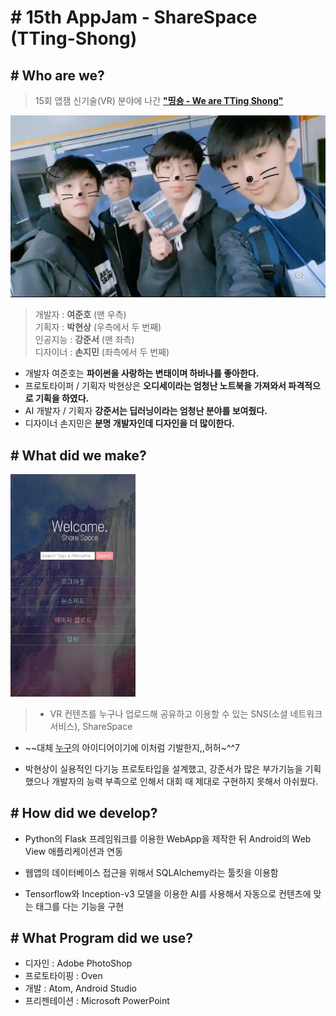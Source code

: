  # # 15th AppJam - ShareSpace (TTing-Shong)

## # Who are we?
> 15회 앱잼 신기술(VR) 분야에 나간 [**"띵숑 - We are TTing Shong"**](https://github.com/404-NOTFOUND)

![picture of team members](Pictures/team.jpg)<br>

> 개발자 : **여준호** (맨 우측)<br>
> 기획자 : **박현상** (우측에서 두 번째)<br>
> 인공지능 : **강준서** (맨 좌측)<br>
> 디자이너 : **손지민** (좌측에서 두 번째)<br>

- 개발자 여준호는 **파이썬을 사랑하는 변태이며 하바나를 좋아한다.**
- 프로토타이퍼 / 기획자 박현상은 **오디세이라는 엄청난 노트북을 가져와서 파격적으로 기획을 하였다.**
- AI 개발자 / 기획자 **강준서는 딥러닝이라는 엄청난 분야를 보여줬다.**
- 디자이너 손지민은 **분명 개발자인데 디자인을 더 많이한다.**

## # What did we make?
<img src="Screenshots/main.png" alt="Drawing" width="200"/><br>
> - VR 컨텐츠를 누구나 업로드해 공유하고 이용할 수 있는 SNS(소셜 네트워크 서비스), ShareSpace

- ~~대체 [누구](http://github.com/JunhoYeo)의 아이디어이기에 이처럼 기발한지,,허허~^^7<br>

- 박현상이 실용적인 다기능 프로토타입을 설계했고, 강준서가 많은 부가기능을 기획했으나 개발자의 능력 부족으로 인해서 대회 때 제대로 구현하지 못해서 아쉬웠다.

## # How did we develop?

- Python의 Flask 프레임워크를 이용한 WebApp을 제작한 뒤 Android의 Web View 애플리케이션과 연동

- 웹앱의 데이터베이스 접근을 위해서 SQLAlchemy라는 툴킷을 이용함

- Tensorflow와 Inception-v3 모델을 이용한 AI를 사용해서 자동으로 컨텐츠에 맞는 태그를 다는 기능을 구현

## # What Program did we use?

- 디자인 : Adobe PhotoShop
- 프로토타이핑 : Oven
- 개발 : Atom, Android Studio
- 프리젠테이션 : Microsoft PowerPoint
